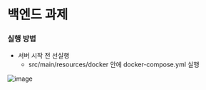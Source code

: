 # 백엔드 과제

### 실행 방법
- 서버 시작 전 선실행
  - src/main/resources/docker 안에 docker-compose.yml 실행

![image](https://github.com/user-attachments/assets/d4f71322-53c8-4f6f-b8fc-860a9ce781f6)

